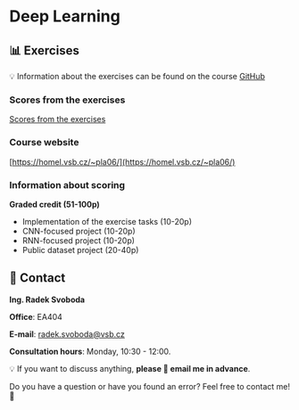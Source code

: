 # Deep Learning

## 📊 Exercises 
💡 Information about the exercises can be found on the course [GitHub](https://github.com/rasvob/VSB-FEI-Deep-Learning-Exercises)

<!-- ## Project - CNN
[Information about the project](/~svo0175/DL_CNN.html)

## Project - RNN
[Information about the project](/~svo0175/DL_RNN.html)

## Project - Final
[Information about the project](/~svo0175/DL_ANN.html) -->

### Scores from the exercises
[Scores from the exercises](https://docs.google.com/spreadsheets/d/1ENzLPUiDYae7WQkXPfP2Lo7Jv3tsO7pgK0uCH7259GY/edit?usp=sharing)

### Course website
[https://homel.vsb.cz/~pla06/](https://homel.vsb.cz/~pla06/)

### Information about scoring
**Graded credit (51-100p)**

* Implementation of the exercise tasks (10-20p)
* CNN-focused project (10-20p)
* RNN-focused project (10-20p)
* Public dataset project (20-40p)

## 📒 Contact 
**Ing. Radek Svoboda**

**Office**: EA404

**E-mail**: <radek.svoboda@vsb.cz>

**Consultation hours**: Monday, 10:30 - 12:00. 

💡 If you want to discuss anything, **please 📧 email me in advance**.

Do you have a question or have you found an error? Feel free to contact me! 🙂